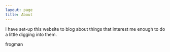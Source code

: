 ```yaml
---
layout: page
title: About
---
```


I have set-up this website to blog about things that interest me enough to do a little digging into them.

frogman
